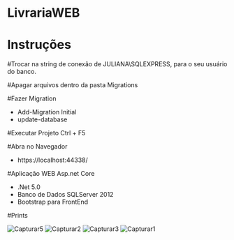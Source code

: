 # LivrariaWEB

# Instruções 

#Trocar na string de conexão de JULIANA\\SQLEXPRESS, para o seu usuário do banco.

#Apagar arquivos dentro da pasta Migrations

#Fazer Migration
- Add-Migration Initial
- update-database

#Executar Projeto
Ctrl + F5

#Abra no Navegador 

- https://localhost:44338/


#Aplicação WEB Asp.net Core

- .Net 5.0
- Banco de Dados SQLServer 2012
- Bootstrap para FrontEnd


#Prints

![Capturar5](https://user-images.githubusercontent.com/27747584/107879826-f5fdfb00-6eb9-11eb-8a26-217867cb5c39.PNG)
![Capturar2](https://user-images.githubusercontent.com/27747584/107879824-f4343780-6eb9-11eb-9404-529faf3433b8.PNG)
![Capturar3](https://user-images.githubusercontent.com/27747584/107879825-f5656480-6eb9-11eb-9a7c-11aba45700a2.PNG)
![Capturar1](https://user-images.githubusercontent.com/27747584/107879829-f5fdfb00-6eb9-11eb-8a2f-377d17280260.PNG)

